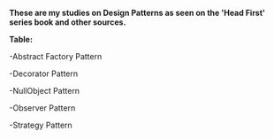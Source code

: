 <b>These are my studies on Design Patterns as seen on the 'Head First' series book and other sources.</b>  


<b>Table:</b>

-Abstract Factory Pattern

-Decorator Pattern

-NullObject Pattern

-Observer Pattern

-Strategy Pattern





